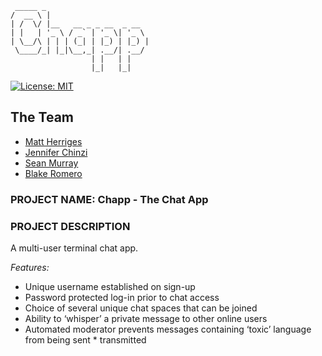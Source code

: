 ```
 _____ _                       
/  __ \ |                      
| /  \/ |__   __ _ _ __  _ __  
| |   | '_ \ / _` | '_ \| '_ \ 
| \__/\ | | | (_| | |_) | |_) |
 \____/_| |_|\__,_| .__/| .__/ 
                  | |   | |    
                  |_|   |_|  
```


[![License: MIT](https://img.shields.io/badge/License-MIT-brightgreen.svg)](https://github.com/bus-jam/chapp-server/blob/staging/license)


## The Team

* [Matt Herriges](https://github.com/herrigesmt)
* [Jennifer Chinzi](https://github.com/jchinzi)
* [Sean Murray](https://github.com/seanjmurray)
* [Blake Romero](https://github.com/blakerom)


### PROJECT NAME: Chapp - The Chat App

### PROJECT DESCRIPTION

A multi-user terminal chat app.

*Features:*

* Unique username established on sign-up
* Password protected log-in prior to chat access
* Choice of several unique chat spaces that can be joined
* Ability to ‘whisper’ a private message to other online users
* Automated moderator prevents messages containing ‘toxic’ language from being sent * transmitted
